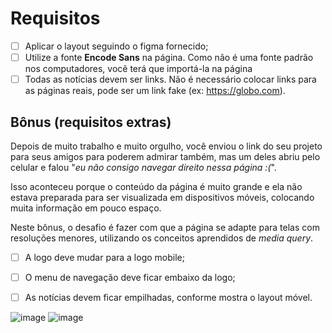 # Requisitos

- [ ]  Aplicar o layout seguindo o figma fornecido;
- [ ]  Utilize a fonte **Encode Sans** na página. Como não é uma fonte padrão nos computadores, você terá que importá-la na página
- [ ] Todas as notícias devem ser links. Não é necessário colocar links para as páginas reais, pode ser um link fake (ex: https://globo.com).

## Bônus (requisitos extras)

Depois de muito trabalho e muito orgulho, você enviou o link do seu projeto para seus amigos para poderem admirar também, mas um deles abriu pelo celular e falou "*eu não consigo navegar direito nessa página :(*".

Isso aconteceu porque o conteúdo da página é muito grande e ela não estava preparada para ser visualizada em dispositivos móveis, colocando muita informação em pouco espaço.

Neste bônus, o desafio é fazer com que a página se adapte para telas com resoluções menores, utilizando os conceitos aprendidos de *media query*.

- [ ]  A logo deve mudar para a logo mobile;
- [ ]  O menu de navegação deve ficar embaixo da logo;
- [ ]  As notícias devem ficar empilhadas, conforme mostra o layout móvel.


![image](https://user-images.githubusercontent.com/105571583/206616077-d8fb2458-8931-4b25-91fb-a409e4c01b32.png)
![image](https://user-images.githubusercontent.com/105571583/206616110-135e5d29-57c8-461b-8b2d-26ca2581ae12.png)
